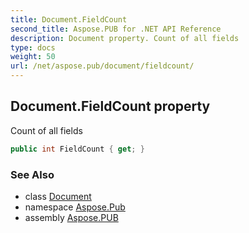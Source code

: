 ```yaml
---
title: Document.FieldCount
second_title: Aspose.PUB for .NET API Reference
description: Document property. Count of all fields
type: docs
weight: 50
url: /net/aspose.pub/document/fieldcount/
---
```

## Document.FieldCount property

Count of all fields

```csharp
public int FieldCount { get; }
```

### See Also

* class [Document](../)
* namespace [Aspose.Pub](../../document/)
* assembly [Aspose.PUB](../../../)


